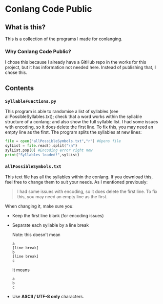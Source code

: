 # Conlang Code Public
 
## What is this?

This is a collection of the programs I made for conlanging. 

### Why Conlang Code **Public**?

I chose this because I already have a GitHub repo in the works for this project, but it has information not needed here. Instead of publishing that, I chose this.

## Contents

### `SyllableFunctions.py`

This program is able to randomise a list of syllables (see allPossibleSyllables.txt); check that a word works within the syllable structure of a conlang; and also show the full syllable list. I had some issues with encoding, so it does delete the first line. To fix this, you may need an empty line as the first. The program splits the syllables at new lines:
```python
file = open("allPossibleSymbols.txt","r") #Opens file
sylList = file.read().split("\n")
sylList.pop(0) #Encoding error right now
print("Syllables loaded!",sylList)
```

### `allPossibleSymbols.txt`

This text file has all the syllables within the conlang. If you download this, feel free to change them to suit your needs. As I mentioned previously: 

> I had some issues with encoding, so it does delete the first line. To fix this, you may need an empty line as the first.

When changing it, make sure you:

* Keep the first line blank (for encoding issues)
* Separate each syllable by a line break
    
    Note: this doesn't mean
    ```
    a
    [line break]
    b
    [line break]
    c
    ```
    It means
    ```
    a
    b
    c
    ```
* Use **ASCII / UTF-8 only** characters.
